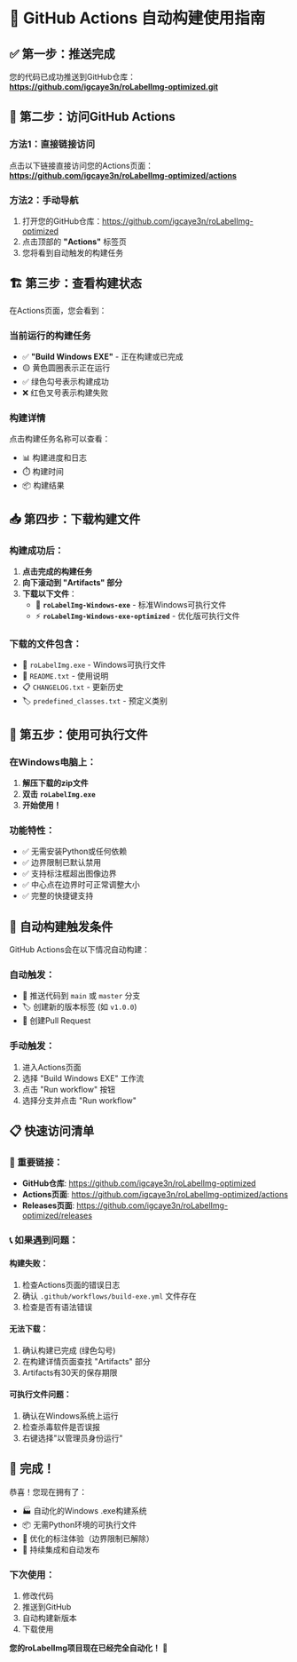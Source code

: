 # 🚀 GitHub Actions 自动构建使用指南

## ✅ 第一步：推送完成

您的代码已成功推送到GitHub仓库：
**https://github.com/igcaye3n/roLabelImg-optimized.git**

## 📍 第二步：访问GitHub Actions

### 方法1：直接链接访问
点击以下链接直接访问您的Actions页面：
**https://github.com/igcaye3n/roLabelImg-optimized/actions**

### 方法2：手动导航
1. 打开您的GitHub仓库：https://github.com/igcaye3n/roLabelImg-optimized
2. 点击顶部的 **"Actions"** 标签页
3. 您将看到自动触发的构建任务

## 🏗️ 第三步：查看构建状态

在Actions页面，您会看到：

### 当前运行的构建任务
- ✅ **"Build Windows EXE"** - 正在构建或已完成
- 🟡 黄色圆圈表示正在运行
- ✅ 绿色勾号表示构建成功
- ❌ 红色叉号表示构建失败

### 构建详情
点击构建任务名称可以查看：
- 📊 构建进度和日志
- ⏱️ 构建时间
- 📦 构建结果

## 📥 第四步：下载构建文件

### 构建成功后：
1. **点击完成的构建任务**
2. **向下滚动到 "Artifacts" 部分**
3. **下载以下文件**：
   - 🎯 **`roLabelImg-Windows-exe`** - 标准Windows可执行文件
   - ⚡ **`roLabelImg-Windows-exe-optimized`** - 优化版可执行文件

### 下载的文件包含：
- 📁 `roLabelImg.exe` - Windows可执行文件
- 📄 `README.txt` - 使用说明
- 📋 `CHANGELOG.txt` - 更新历史
- 🏷️ `predefined_classes.txt` - 预定义类别

## 🎯 第五步：使用可执行文件

### 在Windows电脑上：
1. **解压下载的zip文件**
2. **双击 `roLabelImg.exe`**
3. **开始使用！**

### 功能特性：
- ✅ 无需安装Python或任何依赖
- ✅ 边界限制已默认禁用
- ✅ 支持标注框超出图像边界
- ✅ 中心点在边界时可正常调整大小
- ✅ 完整的快捷键支持

## 🔄 自动构建触发条件

GitHub Actions会在以下情况自动构建：

### 自动触发：
- 🔄 推送代码到 `main` 或 `master` 分支
- 🏷️ 创建新的版本标签 (如 `v1.0.0`)
- 📝 创建Pull Request

### 手动触发：
1. 进入Actions页面
2. 选择 "Build Windows EXE" 工作流
3. 点击 "Run workflow" 按钮
4. 选择分支并点击 "Run workflow"

## 📋 快速访问清单

### 🔗 重要链接：
- **GitHub仓库**: https://github.com/igcaye3n/roLabelImg-optimized
- **Actions页面**: https://github.com/igcaye3n/roLabelImg-optimized/actions
- **Releases页面**: https://github.com/igcaye3n/roLabelImg-optimized/releases

### 📞 如果遇到问题：

#### 构建失败：
1. 检查Actions页面的错误日志
2. 确认 `.github/workflows/build-exe.yml` 文件存在
3. 检查是否有语法错误

#### 无法下载：
1. 确认构建已完成 (绿色勾号)
2. 在构建详情页面查找 "Artifacts" 部分
3. Artifacts有30天的保存期限

#### 可执行文件问题：
1. 确认在Windows系统上运行
2. 检查杀毒软件是否误报
3. 右键选择"以管理员身份运行"

## 🎊 完成！

恭喜！您现在拥有了：
- 🏭 自动化的Windows .exe构建系统
- 📦 无需Python环境的可执行文件
- 🎯 优化的标注体验（边界限制已解除）
- 🔄 持续集成和自动发布

### 下次使用：
1. 修改代码
2. 推送到GitHub
3. 自动构建新版本
4. 下载使用

**您的roLabelImg项目现在已经完全自动化！** 🚀
